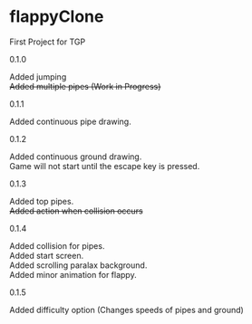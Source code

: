 # flappyClone
First Project for TGP

0.1.0

Added jumping  
~~Added multiple pipes (Work in Progress)~~  

0.1.1

Added continuous pipe drawing.

0.1.2

Added continuous ground drawing.  
Game will not start until the escape key is pressed.  

0.1.3

Added top pipes.  
~~Added action when collision occurs~~  

0.1.4

Added collision for pipes.  
Added start screen.  
Added scrolling paralax background.  
Added minor animation for flappy.  

0.1.5

Added difficulty option (Changes speeds of pipes and ground)
